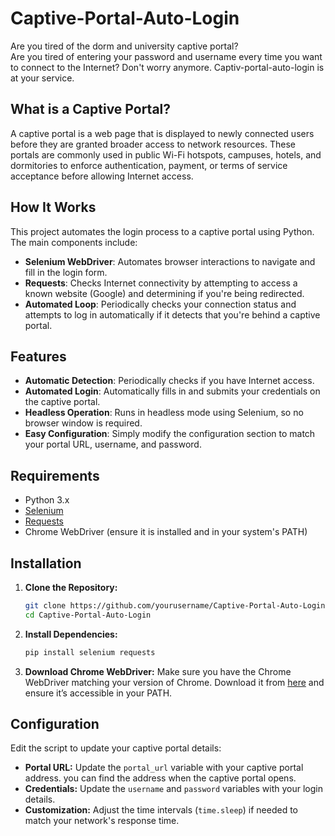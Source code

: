 # Captive-Portal-Auto-Login

Are you tired of the dorm and university captive portal?  
Are you tired of entering your password and username every time you want to connect to the Internet? Don't worry anymore. Captiv-portal-auto-login is at your service.

## What is a Captive Portal?

A captive portal is a web page that is displayed to newly connected users before they are granted broader access to network resources. These portals are commonly used in public Wi-Fi hotspots, campuses, hotels, and dormitories to enforce authentication, payment, or terms of service acceptance before allowing Internet access.

## How It Works

This project automates the login process to a captive portal using Python. The main components include:

- **Selenium WebDriver**: Automates browser interactions to navigate and fill in the login form.
- **Requests**: Checks Internet connectivity by attempting to access a known website (Google) and determining if you're being redirected.
- **Automated Loop**: Periodically checks your connection status and attempts to log in automatically if it detects that you're behind a captive portal.

## Features

- **Automatic Detection**: Periodically checks if you have Internet access.
- **Automated Login**: Automatically fills in and submits your credentials on the captive portal.
- **Headless Operation**: Runs in headless mode using Selenium, so no browser window is required.
- **Easy Configuration**: Simply modify the configuration section to match your portal URL, username, and password.

## Requirements

- Python 3.x
- [Selenium](https://pypi.org/project/selenium/)
- [Requests](https://pypi.org/project/requests/)
- Chrome WebDriver (ensure it is installed and in your system's PATH)

## Installation

1. **Clone the Repository:**

   ```bash
   git clone https://github.com/yourusername/Captive-Portal-Auto-Login.git
   cd Captive-Portal-Auto-Login

2. **Install Dependencies:**
   ```bash
   pip install selenium requests

3. **Download Chrome WebDriver:**
   Make sure you have the Chrome WebDriver matching your version of Chrome. Download it from [here](https://sites.google.com/a/chromium.org/chromedriver/) and ensure it’s accessible in your PATH.

## Configuration

Edit the script to update your captive portal details:

- **Portal URL:** Update the `portal_url` variable with your captive portal address. you can find the address when the captive portal opens.
- **Credentials:** Update the `username` and `password` variables with your login details.
- **Customization:** Adjust the time intervals (`time.sleep`) if needed to match your network's response time.




